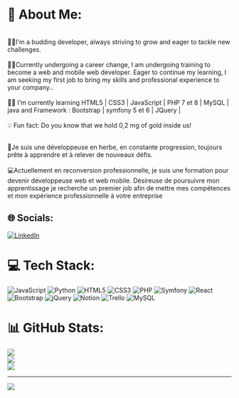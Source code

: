 # 💫 About Me:

<br>👩‍🎓I'm a budding developer, always striving to grow and eager to tackle new challenges.<br><br>🕵️‍♀️Currently undergoing a career change, I am undergoing training to become a web and mobile web developer. Eager to continue my learning, I am seeking my first job to bring my skills and professional experience to your company..<br><br>👩‍💻 I’m currently learning HTML5 | CSS3 | JavaScript | PHP 7 et 8 | MySQL | java and Framework : Bootstrap | symfony 5 et 6 | JQuery |<br><br>💡 Fun fact: Do you know that we hold 0,2 mg of gold inside us!<br>

<br>:wave:Je suis une développeuse en herbe, en constante progression, toujours prête à apprendre et à relever de nouveaux défis.<br><br>💻Actuellement en reconversion professionnelle, je suis une formation pour devenir développeuse web et web mobile. Désireuse de poursuivre mon apprentissage je recherche un premier job afin de mettre mes compétences et mon expérience professionnelle à votre entreprise<br>


## 🌐 Socials:
[![LinkedIn](https://img.shields.io/badge/LinkedIn-%230077B5.svg?logo=linkedin&logoColor=white)](https://linkedin.com/in/www.linkedin.com/in/nourabdou/) 

# 💻 Tech Stack:
![JavaScript](https://img.shields.io/badge/javascript-%23323330.svg?style=for-the-badge&logo=javascript&logoColor=%23F7DF1E) ![Python](https://img.shields.io/badge/python-3670A0?style=for-the-badge&logo=python&logoColor=ffdd54) ![HTML5](https://img.shields.io/badge/html5-%23E34F26.svg?style=for-the-badge&logo=html5&logoColor=white) ![CSS3](https://img.shields.io/badge/css3-%231572B6.svg?style=for-the-badge&logo=css3&logoColor=white) ![PHP](https://img.shields.io/badge/php-%23777BB4.svg?style=for-the-badge&logo=php&logoColor=white) ![Symfony](https://img.shields.io/badge/symfony-%23000000.svg?style=for-the-badge&logo=symfony&logoColor=white) ![React](https://img.shields.io/badge/react-%2320232a.svg?style=for-the-badge&logo=react&logoColor=%2361DAFB) ![Bootstrap](https://img.shields.io/badge/bootstrap-%23563D7C.svg?style=for-the-badge&logo=bootstrap&logoColor=white) ![jQuery](https://img.shields.io/badge/jquery-%230769AD.svg?style=for-the-badge&logo=jquery&logoColor=white) ![Notion](https://img.shields.io/badge/Notion-%23000000.svg?style=for-the-badge&logo=notion&logoColor=white) ![Trello](https://img.shields.io/badge/Trello-%23026AA7.svg?style=for-the-badge&logo=Trello&logoColor=white) ![MySQL](https://img.shields.io/badge/mysql-%2300f.svg?style=for-the-badge&logo=mysql&logoColor=white)
# 📊 GitHub Stats:
![](https://github-readme-stats.vercel.app/api?username=Lunamorgendorffer&theme=default&hide_border=false&include_all_commits=false&count_private=false)<br/>
![](https://github-readme-streak-stats.herokuapp.com/?user=Lunamorgendorffer&theme=default&hide_border=false)<br/>
![](https://github-readme-stats.vercel.app/api/top-langs/?username=Lunamorgendorffer&theme=default&hide_border=false&include_all_commits=false&count_private=false&layout=compact)

---
[![](https://visitcount.itsvg.in/api?id=Lunamorgendorffer&icon=0&color=0)](https://visitcount.itsvg.in)

<!-- Proudly created with GPRM ( https://gprm.itsvg.in ) -->
